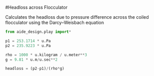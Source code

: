 #Headloss across Flocculator

Calculates the headloss due to pressure difference across the coiled flocculator using the Darcy–Weisbach equation

```python
from aide_design.play import*

p1 = 253.1714 * u.Pa
p2 = 235.9223 * u.Pa

rho = 1000 * u.kilogram / u.meter**3
g = 9.81 * u.m/u.sec**2

headloss = (p2-p1)/(rho*g)


```
